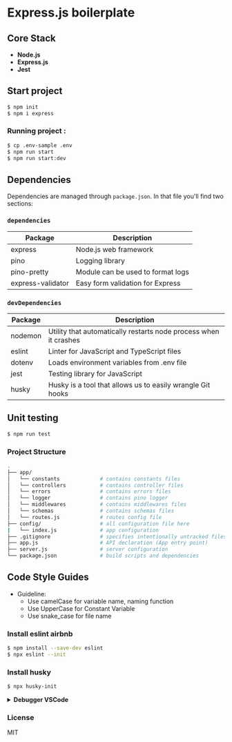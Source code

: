 # Express.js boilerplate

## Core Stack

- **Node.js**
- **Express.js**
- **Jest**

## Start project

```sh
$ npm init
$ npm i express
```

### Running project :
``` bash
$ cp .env-sample .env
$ npm run start
$ npm run start:dev
```
## Dependencies
Dependencies are managed through `package.json`.
In that file you'll find two sections:

### `dependencies`

| Package                         | Description                                                           |
| ------------------------------- | --------------------------------------------------------------------- |
| express                         | Node.js web framework                                                 |
| pino                            | Logging library                                                       |
| pino-pretty                     | Module can be used to format logs                                     |
| express-validator               | Easy form validation for Express                                      |

### `devDependencies`

| Package                         | Description                                                            |
| ------------------------------- | ---------------------------------------------------------------------- |
| nodemon                         | Utility that automatically restarts node process when it crashes       |
| eslint                          | Linter for JavaScript and TypeScript files                             |
| dotenv                          | Loads environment variables from .env file                             |
| jest                            | Testing library for JavaScript                                         |
| husky                           | Husky is a tool that allows us to easily wrangle Git hooks             |

## Unit testing

``` bash
$ npm run test
```

### Project Structure
```sh
.
├── app/
│   └── constants             # contains constants files
│   └── controllers           # contains controller files
│   └── errors                # contains errors files
│   └── logger                # contains pino logger
│   └── middlewares           # contains middlewares files
│   └── schemas               # contains schemas files
│   └── routes.js             # routes config file
├── config/                   # all configuration file here
|   └── index.js              # app configuration
├── .gitignore                # specifies intentionally untracked files to ignore
├── app.js                    # API declaration (App entry point)
├── server.js                 # server configuration
└── package.json              # build scripts and dependencies
```
## Code Style Guides
* Guideline:
  * Use camelCase for variable name, naming function
  * Use UpperCase for Constant Variable
  * Use snake_case for file name

### Install eslint airbnb

```sh
$ npm install --save-dev eslint
$ npx eslint --init
```

### Install husky

```sh
$ npx husky-init
```

<details>
<summary><strong>Debugger VSCode</strong></summary>

```json
{
  "version": "0.2.0",
  "configurations": [
    {
      "name": "Attach",
      "port": 9229,
      "request": "attach",
      "skipFiles": [
        "<node_internals>/**"
      ],
      "type": "pwa-node"
    },
    {
      "type": "node",
      "request": "launch",
      "name": "Jest All",
      "program": "${workspaceFolder}/node_modules/.bin/jest",
      "args": [
        "${workspaceRoot}/test/app",
        "--runInBand"
      ],
      "env": {
        "NODE_ENV": "testing"
      },
      "console": "integratedTerminal",
      "internalConsoleOptions": "neverOpen",
      "disableOptimisticBPs": true,
      "windows": {
        "program": "${workspaceFolder}/node_modules/jest/bin/jest"
      }
    },
    {
      "type": "node",
      "request": "launch",
      "name": "Jest Current File",
      "program": "${workspaceFolder}/node_modules/.bin/jest",
      "args": [
        "${relativeFile}",
        "--config"
      ],
      "env": {
        "NODE_ENV": "testing"
      },
      "console": "integratedTerminal",
      "internalConsoleOptions": "neverOpen",
      "disableOptimisticBPs": true,
      "windows": {
        "program": "${workspaceFolder}/node_modules/jest/bin/jest"
      }
    }
  ]
}
```
</details>

### License

MIT

